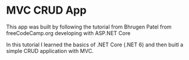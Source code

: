 # MVC CRUD App

This app was built by following the tutorial from Bhrugen Patel from freeCodeCamp.org developing with ASP.NET Core

In this tutorial I learned the basics of .NET Core (.NET 6) and then buitl a simple CRUD application with MVC.
